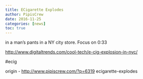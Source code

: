 ```yaml
---
title: ECigarette Explodes
author: PipisCrew
date: 2016-11-25
categories: [news]
toc: true
---
```


in a man’s pants in a NY city store. Focus on 0:33

http://www.digitaltrends.com/cool-tech/e-cig-explosion-in-nyc/

#ecig

origin - http://www.pipiscrew.com/?p=6319 ecigarette-explodes